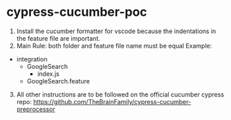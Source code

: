 # cypress-cucumber-poc

1. Install the cucumber formatter for vscode because the indentations in the feature file are important.
2. Main Rule: both folder and feature file name must be equal
Example:

- integration
  - GoogleSearch
    - index.js
  - GoogleSearch.feature

3. All other instructions are to be followed on the official cucumber cypress repo: 
https://github.com/TheBrainFamily/cypress-cucumber-preprocessor

